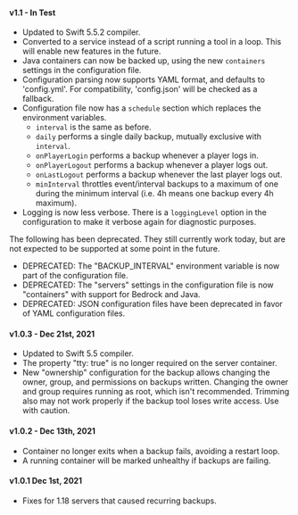 #### v1.1 - In Test
- Updated to Swift 5.5.2 compiler.
- Converted to a service instead of a script running a tool in a loop. This will enable new features in the future.
- Java containers can now be backed up, using the new `containers` settings in the configuration file.
- Configuration parsing now supports YAML format, and defaults to 'config.yml'. For compatibility, 'config.json' will be checked as a fallback.
- Configuration file now has a `schedule` section which replaces the environment variables. 
  - `interval` is the same as before. 
  - `daily` performs a single daily backup, mutually exclusive with `interval`.
  - `onPlayerLogin` performs a backup whenever a player logs in.
  - `onPlayerLogout` performs a backup whenever a player logs out.
  - `onLastLogout` performs a backup whenever the last player logs out.
  - `minInterval` throttles event/interval backups to a maximum of one during the minimum interval (i.e. 4h means one backup every 4h maximum). 
- Logging is now less verbose. There is a `loggingLevel` option in the configuration to make it verbose again for diagnostic purposes.

The following has been deprecated. They still currently work today, but are not expected to be supported at some point in the future.
- DEPRECATED: The "BACKUP_INTERVAL" environment variable is now part of the configuration file.
- DEPRECATED: The "servers" settings in the configuration file is now "containers" with support for Bedrock and Java.
- DEPRECATED: JSON configuration files have been deprecated in favor of YAML configuration files.

#### v1.0.3 - Dec 21st, 2021
- Updated to Swift 5.5 compiler.
- The property "tty: true" is no longer required on the server container.
- New "ownership" configuration for the backup allows changing the owner, group, and permissions on backups written. Changing the owner and group requires running as root, which isn't recommended. Trimming also may not work properly if the backup tool loses write access. Use with caution.

#### v1.0.2 - Dec 13th, 2021
- Container no longer exits when a backup fails, avoiding a restart loop.
- A running container will be marked unhealthy if backups are failing.

#### v1.0.1 Dec 1st, 2021
- Fixes for 1.18 servers that caused recurring backups.
